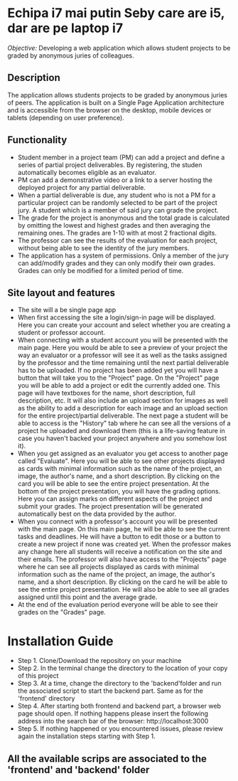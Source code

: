 # Echipa i7 mai putin Seby care are i5, dar are pe laptop i7

*Objective:* Developing a web application which allows student projects to be graded by anonymous juries of colleagues.


## Description
The application allows students projects to be graded by anonymous juries of peers.
The application is built on a Single Page Application architecture and is accessible from the browser on the desktop, mobile devices or tablets (depending on user preference).

## Functionality 
- Student member in a project team (PM) can add a project and define a series of partial project deliverables. By registering, the studen automatically becomes eligible as an evaluator.
- PM can add a demonstrative video or a link to a server hosting the deployed project for any partial deliverable.
- When a partial deliverable is due, any student who is not a PM for a particular project can be randomly selected to be part of the project jury. A student which is a member of said jury can grade the project. 
- The grade for the project is anonymous and the total grade is calculated by omitting the lowest and highest grades and then averaging the remaining ones. The grades are 1-10 with at most 2 fractional digits.
- The professor can see the results of the evaluation for each project, without being able to see the identity of the jury members.
- The application has a system of permissions. Only a member of the jury can add/modify grades and they can only modify their own grades. Grades can only be modified for a limited period of time.
 
## Site layout and features
- The site will a be single page app 
- When first accessing the site a login/sign-in page will be displayed. Here you can create your account and select whether you are creating a student or professor account.
- When connecting with a student account you will be presented with the main page. Here you would be able to see a preview of your project the way an evaluator or a professor will see it as well as the tasks assigned by the professor and the time remaining until the next partial deliverable has to be uploaded. If no project has been added yet you will have a button that will take you to the "Project" page. On the "Project" page you will be able to add a project or edit the currently added one. This page will have textboxes for the name, short description, full description, etc. It will also include an upload section for images as well as the ability to add a description for each image and an upload section for the entire project/partial deliverable. The next page a student will be able to access is the "History" tab where he can see all the versions of a project he uploaded and download them (this is a life-saving feature in case you haven't backed your project anywhere and you somehow lost it).
- When you get assigned as an evaluator you get access to another page called "Evaluate". Here you will be able to see other projects displayed as cards with minimal information such as the name of the project, an image, the author's name, and a short description. By clicking on the card you will be able to see the entire project presentation. At the bottom of the project presentation, you will have the grading options. Here you can assign marks on different aspects of the project and submit your grades. The project presentation will be generated automatically best on the data provided by the author.
- When you connect with a professor's account you will be presented with the main page. On this main page, he will be able to see the current tasks and deadlines. He will have a button to edit those or a button to create a new project if none was created yet. When the professor makes any change here all students will receive a notification on the site and their emails. The professor will also have access to the "Projects" page where he can see all projects displayed as cards with minimal information such as the name of the project, an image, the author's name, and a short description. By clicking on the card he will be able to see the entire project presentation. He will also be able to see all grades assigned until this point and the average grade.
- At the end of the evaluation period everyone will be able to see their grades on the "Grades" page.


# Installation Guide

- Step 1. Clone/Download the repository on your machine
- Step 2. In the terminal change the directory to the location of your copy of this project
- Step 3. At a time, change the directory to the 'backend'folder and run the associated script to start the backend part. Same as for the 'frontend' directory
- Step 4. After starting both frontend and backend part, a browser web page should open. If nothing happens please insert the following address into the search bar of the browser: http://localhost:3000
- Step 5. If nothing happened or you encountered issues, please review again the installation steps starting with Step 1.



## All the available scrips are associated to the 'frontend' and 'backend' folder

